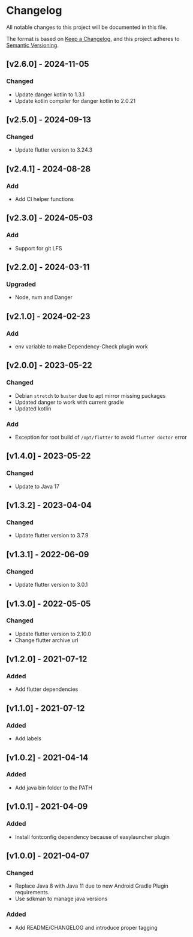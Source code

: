 # Changelog
All notable changes to this project will be documented in this file.

The format is based on [Keep a Changelog](https://keepachangelog.com/en/1.0.0/),
and this project adheres to [Semantic Versioning](https://semver.org/spec/v2.0.0.html).

## [v2.6.0] - 2024-11-05
### Changed
- Update danger kotlin to 1.3.1
- Update kotlin compiler for danger kotlin to 2.0.21

## [v2.5.0] - 2024-09-13
### Changed
- Update flutter version to 3.24.3

## [v2.4.1] - 2024-08-28
### Add
- Add CI helper functions

## [v2.3.0] - 2024-05-03
### Add
- Support for git LFS

## [v2.2.0] - 2024-03-11
### Upgraded
- Node, nvm and Danger

## [v2.1.0] - 2024-02-23
### Add
- env variable to make Dependency-Check plugin work

## [v2.0.0] - 2023-05-22
### Changed
- Debian `stretch` to `buster` due to apt mirror missing packages
- Updated danger to work with current gradle
- Updated kotlin
### Add
- Exception for root build of `/opt/flutter` to avoid `flutter doctor` error

## [v1.4.0] - 2023-05-22
### Changed
- Update to Java 17

## [v1.3.2] - 2023-04-04
### Changed
- Update flutter version to 3.7.9

## [v1.3.1] - 2022-06-09
### Changed
- Update flutter version to 3.0.1

## [v1.3.0] - 2022-05-05
### Changed
- Update flutter version to 2.10.0
- Change flutter archive url

## [v1.2.0] - 2021-07-12
### Added
- Add flutter dependencies

## [v1.1.0] - 2021-07-12
### Added
- Add labels

## [v1.0.2] - 2021-04-14
### Added
- Add java bin folder to the PATH

## [v1.0.1] - 2021-04-09
### Added
- Install fontconfig dependency because of easylauncher plugin

## [v1.0.0] - 2021-04-07 
### Changed 
- Replace Java 8 with Java 11 due to new Android Gradle Plugin requirements.
- Use sdkman to manage java versions
### Added
- Add README/CHANGELOG and introduce proper tagging

